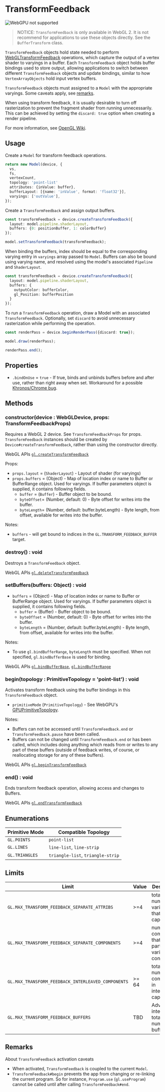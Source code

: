# TransformFeedback

![WebGPU not supported](https://img.shields.io/badge/webgpu-no-red.svg?style=flat-square")

> NOTICE: `TransformFeedback` is only available in WebGL 2. It is not recommend for applications to use these objects directly. See the `BufferTransform` class.

`TransformFeedback` objects hold state needed to perform [WebGLTransformFeedback](https://developer.mozilla.org/en-US/docs/Web/API/WebGLTransformFeedback) operations, which capture the output of a vertex shader to varyings in a buffer. Each `TransformFeedback` object holds buffer bindings used to store output, allowing applications to switch between different `TransformFeedback` objects and update bindings, similar to how `VertexArrayObjects` hold input vertex buffers.

`TransformFeedback` objects must assigned to a `Model` with the appropriate varyings. Some caveats apply, see [remarks](#remarks).

When using transform feedback, it is usually desirable to turn off rasterization to prevent the fragment shader from running unnecessarily. This can be achieved by setting the `discard: true` option when creating a render pipeline.

For more information, see [OpenGL Wiki](https://www.khronos.org/opengl/wiki/Transform_Feedback).

## Usage

Create a `Model` for transform feedback operations.

```typescript
return new Model(device, {
  vs,
  fs,
  vertexCount,
  topology: 'point-list'
  attributes: {inValue: buffer},
  bufferLayout: [{name: 'inValue', format: 'float32'}],
  varyings: ['outValue'],
});
```

Create a `TransformFeedback` and assign output buffers.

```typescript
const transformFeedback = device.createTransformFeedback({
  layout: model.pipeline.shaderLayout,
  buffers: {0: positionBuffer, 1: colorBuffer}
});

model.setTransformFeedback(transformFeedback);
```

When binding the buffers, index should be equal to the corresponding varying entry in `varyings` array passed to `Model`. Buffers can also be bound using varying name, and resolved using the model's associated `Pipeline` and `ShaderLayout`.

```typescript
const transformFeedback = device.createTransformFeedback({
  layout: model.pipeline.shaderLayout,
  buffers: {
    outputColor: bufferColor,
    gl_Position: bufferPosition
  }
});
```

To run a `TransformFeedback` operation, draw a Model with an associated `TransformFeedback`. Optionally, set `discard` to avoid unnecessary
rasterization while performing the operation.

```typescript
const renderPass = device.beginRenderPass({discard: true});

model.draw(renderPass);

renderPass.end();
```

## Properties

- `.bindOnUse` = `true` - If true, binds and unbinds buffers before and after use, rather than right away when set. Workaround for a possible [Khronos/Chrome bug](https://github.com/KhronosGroup/WebGL/issues/2346).

## Methods

### constructor(device : WebGLDevice, props: TransformFeedbackProps)

Requires a WebGL 2 device. See `TransformFeedbackProps` for props. `TransformFeedback` instances should be created by `Device#createTransformFeedback`, rather than using the constructor directly.

WebGL APIs [`gl.createTransformFeedback`](https://developer.mozilla.org/en-US/docs/Web/API/WebGL2RenderingContext/createTransformFeedback)

Props:

- `props.layout` = (`ShaderLayout`) - Layout of shader (for varyings)
- `props.buffers` = (Object) - Map of location index or name to Buffer or BufferRange object. Used for varyings. If buffer parameters object is supplied, it contains following fields.
  - `buffer` = (`Buffer`) - Buffer object to be bound.
  - `byteOffset`= (Number, default: 0) - Byte offset for writes into the buffer.
  - `byteLength`= (Number, default: buffer.byteLength) - Byte length, from offset, available for writes into the buffer.

Notes:

- `buffers` - will get bound to indices in the `GL.TRANSFORM_FEEDBACK_BUFFER` target.

### destroy() : void

Destroys a `TransformFeedback` object.

WebGL APIs [`gl.deleteTransformFeedback`](https://developer.mozilla.org/en-US/docs/Web/API/WebGL2RenderingContext/deleteTransformFeedback)

### setBuffers(buffers: Object) : void

- `buffers` = (Object) - Map of location index or name to Buffer or BufferRange object. Used for varyings. If buffer parameters object is supplied, it contains following fields.
  - `buffer` = (Buffer) - Buffer object to be bound.
  - `byteOffset` = (Number, default: 0) - Byte offset for writes into the buffer.
  - `byteLength` = (Number, default: buffer.byteLength) - Byte length, from offset, available for writes into the buffer.

Notes:

- To use `gl.bindBufferRange`, `byteLength` must be specified. When not specified, `gl.bindBufferBase` is used for binding.

WebGL APIs [`gl.bindBufferBase`](https://developer.mozilla.org/en-US/docs/Web/API/WebGL2RenderingContext/bindBufferBase), [`gl.bindBufferRange`](https://developer.mozilla.org/en-US/docs/Web/API/WebGL2RenderingContext/bindBufferRange)

### begin(topology : PrimitiveTopology = 'point-list') : void

Activates transform feedback using the buffer bindings in this `TransformFeedback` object.

- `primitiveMode` (`PrimitiveTopology`) - See WebGPU's [GPUPrimitiveTopology](https://www.w3.org/TR/webgpu/#enumdef-gpuprimitivetopology).

Notes:

- Buffers can not be accessed until `TransformFeedback.end` or `TransformFeedback.pause` have been called.
- Buffers can not be changed until `TransformFeedback.end` or has been called, which includes doing anything which reads from or writes to any part of these buffers (outside of feedback writes, of course, or reallocating storage for any of these buffers).

WebGL APIs [`gl.beginTransformFeedback`](https://developer.mozilla.org/en-US/docs/Web/API/WebGL2RenderingContext/beginTransformFeedback)

### end() : void

Ends transform feedback operation, allowing access and changes to Buffers.

WebGL APIs [`gl.endTransformFeedback`](https://developer.mozilla.org/en-US/docs/Web/API/WebGL2RenderingContext/endTransformFeedback)

## Enumerations

| Primitive Mode | Compatible Topology               |
| -------------- | --------------------------------- |
| `GL.POINTS`    | `point-list`                      |
| `GL.LINES`     | `line-list`, `line-strip`         |
| `GL.TRIANGLES` | `triangle-list`, `triangle-strip` |

## Limits

| Limit                                              | Value | Description                                                   |
| -------------------------------------------------- | ----- | ------------------------------------------------------------- |
| `GL.MAX_TRANSFORM_FEEDBACK_SEPARATE_ATTRIBS`       | >=4   | total number of variables that can be captured }              |
| `GL.MAX_TRANSFORM_FEEDBACK_SEPARATE_COMPONENTS`    | >=4   | number of components that any particular variable can contain |
| `GL.MAX_TRANSFORM_FEEDBACK_INTERLEAVED_COMPONENTS` | >= 64 | total number of components in interleaved capture             |
| `GL.MAX_TRANSFORM_FEEDBACK_BUFFERS`                | TBD   | Advanced interleaving total number of buffers                 |

## Remarks

About `TransformFeedback` activation caveats

- When activated, `TransformFeedback` is coupled to the current `Model`.
- `TransformFeedback#begin` prevents the app from changing or re-linking the current program. So for instance, `Program.use` (`gl.useProgram`) cannot be called until after calling `TransformFeedback#end`.
